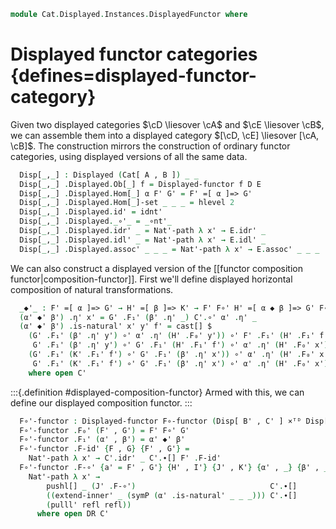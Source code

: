<!--
```agda
open import Cat.Displayed.Instances.TotalProduct
open import Cat.Displayed.Functor
open import Cat.Instances.Functor
open import Cat.Functor.Compose
open import Cat.Displayed.Base
open import Cat.Reasoning as CR
open import Cat.Prelude

import Cat.Displayed.Reasoning as DR
```
-->

```agda
module Cat.Displayed.Instances.DisplayedFunctor where
```

# Displayed functor categories {defines=displayed-functor-category}

Given two displayed categories $\cD \liesover \cA$ and $\cE \liesover \cB$, we
can assemble them into a displayed category $[\cD, \cE] \liesover [\cA, \cB]$.
The construction mirrors the construction of ordinary functor categories,
using displayed versions of all the same data.

<!--
```agda
open _=>_
open _=[_]=>_
open Functor
open Displayed-functor

module _ 
  {oa ℓa ob ℓb oa' ℓa' ob' ℓb'} 
  {A : Precategory oa ℓa} {B : Precategory ob ℓb}
  (D : Displayed A oa' ℓa') (E : Displayed B ob' ℓb')
  where
  private
    module A = CR A
    module B = CR B
    module D = Displayed D
    module E = DR E
```
-->

```agda
  Disp[_,_] : Displayed (Cat[ A , B ]) _ _
  Disp[_,_] .Displayed.Ob[_] f = Displayed-functor f D E
  Disp[_,_] .Displayed.Hom[_] α F' G' = F' =[ α ]=> G'
  Disp[_,_] .Displayed.Hom[_]-set _ _ _ = hlevel 2
  Disp[_,_] .Displayed.id' = idnt'
  Disp[_,_] .Displayed._∘'_ = _∘nt'_
  Disp[_,_] .Displayed.idr' _ = Nat'-path λ x' → E.idr' _
  Disp[_,_] .Displayed.idl' _ = Nat'-path λ x' → E.idl' _
  Disp[_,_] .Displayed.assoc' _ _ _ = Nat'-path λ x' → E.assoc' _ _ _
```

<!--
```agda
module _ 
  {oa ℓa ob ℓb oc ℓc oa' ℓa' ob' ℓb' oc' ℓc'} 
  {A : Precategory oa ℓa} {B : Precategory ob ℓb}
  {C : Precategory oc ℓc} 
  {A' : Displayed A oa' ℓa'} {B' : Displayed B ob' ℓb'}
  {C' : Displayed C oc' ℓc'} 
  {F G : Functor B C} {H K : Functor A B}
  {α : F => G} {β : H => K}
  {F' : Displayed-functor F B' C'} {G' : Displayed-functor G B' C'}
  {H' : Displayed-functor H A' B'} {K' : Displayed-functor K A' B'}
  where
  private
    module B' = Displayed B'
    module C' = DR C'
```
-->

We can also construct a displayed version of the [[functor composition functor|composition-functor]]. 
First we'll define displayed horizontal composition of natural transformations.

```agda
  _◆'_ : F' =[ α ]=> G' → H' =[ β ]=> K' → F' F∘' H' =[ α ◆ β ]=> G' F∘' K'
  (α' ◆' β') .η' x' = G' .F₁' (β' .η' _) C'.∘' α' .η' _
  (α' ◆' β') .is-natural' x' y' f' = cast[] $
    (G' .F₁' (β' .η' y') ∘' α' .η' (H' .F₀' y')) ∘' F' .F₁' (H' .F₁' f')  ≡[]⟨ pullr[] _ (α' .is-natural' _ _ _) ⟩
     G' .F₁' (β' .η' y') ∘' G' .F₁' (H' .F₁' f') ∘' α' .η' (H' .F₀' x')   ≡[]⟨ pulll[] _ (symP (G' .F-∘') ∙[] apd (λ _ → G' .F₁') (β' .is-natural' _ _ _) ∙[] G' .F-∘') ⟩
    (G' .F₁' (K' .F₁' f') ∘' G' .F₁' (β' .η' x')) ∘' α' .η' (H' .F₀' x')  ≡[]˘⟨ assoc' _ _ _ ⟩ 
     G' .F₁' (K' .F₁' f') ∘' G' .F₁' (β' .η' x') ∘' α' .η' (H' .F₀' x')   ∎  
    where open C'
```

<!--
```agda
module _ 
  {oa ℓa ob ℓb oc ℓc oa' ℓa' ob' ℓb' oc' ℓc'} 
  {A : Precategory oa ℓa} {B : Precategory ob ℓb}
  {C : Precategory oc ℓc} 
  {A' : Displayed A oa' ℓa'} {B' : Displayed B ob' ℓb'}
  {C' : Displayed C oc' ℓc'} 
  where
  private 
    module C = Precategory C
    module C' = Displayed C'
```
-->

:::{.definition #displayed-composition-functor}
Armed with this, we can define our displayed composition functor.
:::

```agda
  F∘'-functor : Displayed-functor F∘-functor (Disp[ B' , C' ] ×ᵀᴰ Disp[ A' , B' ]) Disp[ A' , C' ]
  F∘'-functor .F₀' (F' , G') = F' F∘' G' 
  F∘'-functor .F₁' (α' , β') = α' ◆' β'
  F∘'-functor .F-id' {F , G} {F' , G'} = 
    Nat'-path λ x' → C'.idr' _ C'.∙[] F' .F-id'
  F∘'-functor .F-∘' {a' = F' , G'} {H' , I'} {J' , K'} {α' , _} {β' , _} =
    Nat'-path λ x' → 
        pushl[] _ (J' .F-∘')                              C'.∙[] 
        ((extend-inner' _ (symP (α' .is-natural' _ _ _))) C'.∙[] 
        (pulll' refl refl))
      where open DR C'
```
